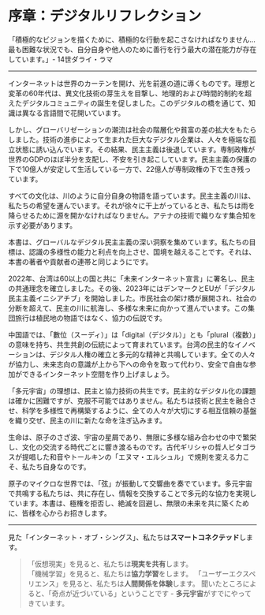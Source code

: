 # 序章：デジタルリフレクション

「積極的なビジョンを描くために、積極的な行動を起こさなければなりません... 最も困難な状況でも、自分自身や他人のために善行を行う最大の潜在能力が存在しています。」- 14世ダライ・ラマ

---

インターネットは世界のカーテンを開け、光を前進の道に導くものです。理想と変革の60年代は、異文化技術の芽生えを目撃し、地理的および時間的制約を超えたデジタルコミュニティの誕生を促しました。このデジタルの橋を通じて、知識は異なる言語間で花開いています。

しかし、グローバリゼーションの潮流は社会の階層化や貧富の差の拡大をもたらしました。技術の進歩によって生まれた巨大なデジタル企業は、人々を極端な孤立状態に誘い込んでいます。その結果、民主主義は後退しています。専制政権が世界のGDPのほぼ半分を支配し、不安を引き起こしています。民主主義の保護の下で10億人が安定して生活している一方で、22億人が専制政権の下で生き残っています。

すべての文化は、川のように自分自身の物語を語っています。民主主義の川は、私たちの希望を運んでいます。それが徐々に干上がっているとき、私たちは雨を降らせるために源を開かなければなりません。アテナの技術で織りなす集合知を示す必要があります。

本書は、グローバルなデジタル民主主義の深い洞察を集めています。私たちの目標は、認識の多様性の能力と利点を向上させ、国境を越えることです。それは、本書の著者や貢献者の連帯と同じようにです。

2022年、台湾は60以上の国と共に「未来インターネット宣言」に署名し、民主の共通理念を確立しました。その後、2023年にはデンマークとEUが「デジタル民主主義イニシアチブ」を開始しました。市民社会の架け橋が展開され、社会の分断を超えて、民主の川に航海し、多様な未来に向かって進んでいます。この集団旅行は植民地の物語ではなく、協力の伝説です。

中国語では、「數位（スーディ）」は「digital（デジタル）」とも「plural（複数）」の意味を持ち、共生共創の伝統によって育まれています。台湾の民主的なイノベーションは、デジタル人権の確立と多元的な精神と共鳴しています。全ての人々が協力し、未来志向の意識が上から下への命令を取って代わり、安全で自由な参加ができるインターネット空間を作り上げましょう。

「多元宇宙」の理想は、民主と協力技術の共生です。民主的なデジタル化の課題は確かに困難ですが、克服不可能ではありません。私たちは技術と民主を融合させ、科学を多様性で再構築するように、全ての人々が大切にする相互信頼の基盤を織り交ぜ、民主の川に新たな命を注ぎ込みます。

生命は、原子のさざ波、宇宙の星屑であり、無限に多様な組み合わせの中で繁栄し、文化の交流する時代ごとに響き渡るものです。古代ギリシャの哲人ピタゴラスが提唱した和音やトールキンの「エヌマ・エルシュル」で規則を変える力こそ、私たち自身なのです。

原子のマイクロな世界では、「弦」が振動して交響曲を奏でています。多元宇宙で共鳴する私たちは、共に存在し、情報を交換することで多元的な協力を実現しています。本書は、極権を拒否し、絶滅を回避し、無限の未来を共に築くために、皆様を心からお招きします。

---

見た「インターネット・オブ・シングス」、私たちは**スマートコネクテッド**します。
> 「仮想現実」を見ると、私たちは**現実を共有**します。<br>
> 「機械学習」を見ると、私たちは**協力学習**をします。
> 「ユーザーエクスペリエンス」を見ると、私たちは**人間関係を体験**します。
聞いたところによると、「奇点が近づいている」ということです - **多元宇宙**がすでにやってきています。
